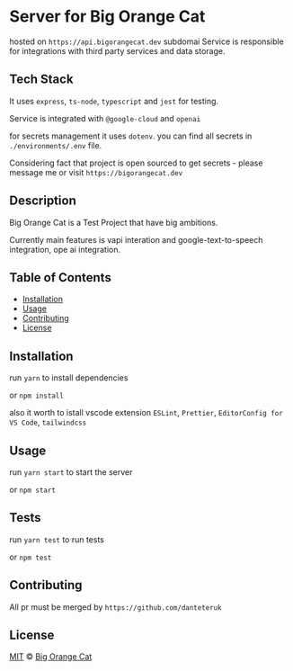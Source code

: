 # Server for Big Orange Cat

hosted on `https://api.bigorangecat.dev` subdomai
Service is responsible for integrations with third party services and data storage.

## Tech Stack

It uses `express`, `ts-node`, `typescript` and `jest` for testing. 

Service is integrated with `@google-cloud` and `openai`

for secrets management it uses `dotenv`. you can find all secrets in `./environments/.env`  file.

Considering fact that project is open sourced to get secrets - please message me or visit `https://bigorangecat.dev`

## Description

Big Orange Cat is a Test Project that have big ambitions.

Currently main features is vapi interation and google-text-to-speech integration, ope ai integration.

## Table of Contents

- [Installation](#installation)
- [Usage](#usage)
- [Contributing](#contributing)
- [License](#license)

## Installation

run `yarn` to install dependencies

or `npm install`

also it worth to istall vscode extension `ESLint`, `Prettier`, `EditorConfig for VS Code`, `tailwindcss`

## Usage

run `yarn start` to start the server

or `npm start`

## Tests

run `yarn test` to run tests

or `npm test`

## Contributing

All pr must be merged by `https://github.com/danteteruk`


## License

[MIT](https://choosealicense.com/licenses/mit/) © [Big Orange Cat](https://bigorangecat.dev)  
